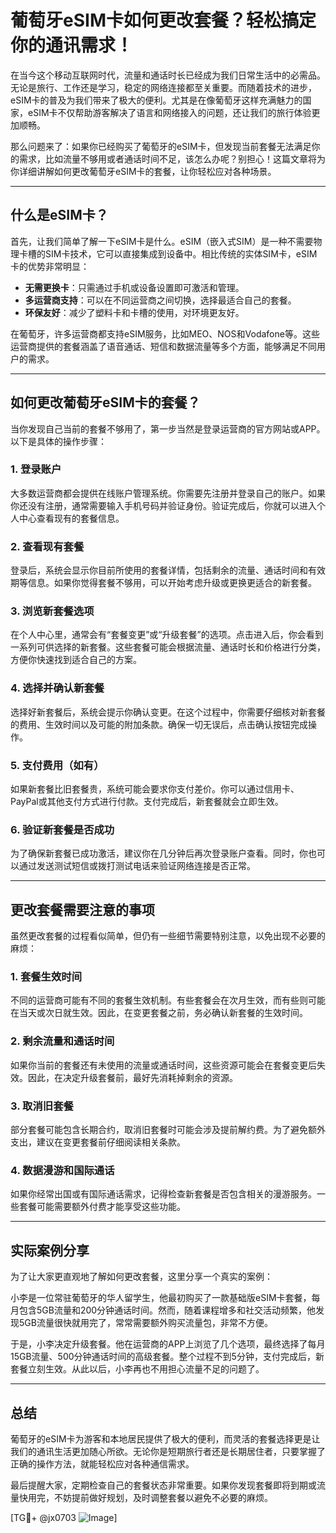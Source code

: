 # 葡萄牙eSIM卡如何更改套餐？轻松搞定你的通讯需求！

在当今这个移动互联网时代，流量和通话时长已经成为我们日常生活中的必需品。无论是旅行、工作还是学习，稳定的网络连接都至关重要。而随着技术的进步，eSIM卡的普及为我们带来了极大的便利。尤其是在像葡萄牙这样充满魅力的国家，eSIM卡不仅帮助游客解决了语言和网络接入的问题，还让我们的旅行体验更加顺畅。

那么问题来了：如果你已经购买了葡萄牙的eSIM卡，但发现当前套餐无法满足你的需求，比如流量不够用或者通话时间不足，该怎么办呢？别担心！这篇文章将为你详细讲解如何更改葡萄牙eSIM卡的套餐，让你轻松应对各种场景。

---

## 什么是eSIM卡？

首先，让我们简单了解一下eSIM卡是什么。eSIM（嵌入式SIM）是一种不需要物理卡槽的SIM卡技术，它可以直接集成到设备中。相比传统的实体SIM卡，eSIM卡的优势非常明显：

- **无需更换卡**：只需通过手机或设备设置即可激活和管理。
- **多运营商支持**：可以在不同运营商之间切换，选择最适合自己的套餐。
- **环保友好**：减少了塑料卡和卡槽的使用，对环境更友好。

在葡萄牙，许多运营商都支持eSIM服务，比如MEO、NOS和Vodafone等。这些运营商提供的套餐涵盖了语音通话、短信和数据流量等多个方面，能够满足不同用户的需求。

---

## 如何更改葡萄牙eSIM卡的套餐？

当你发现自己当前的套餐不够用了，第一步当然是登录运营商的官方网站或APP。以下是具体的操作步骤：

### 1. 登录账户

大多数运营商都会提供在线账户管理系统。你需要先注册并登录自己的账户。如果你还没有注册，通常需要输入手机号码并验证身份。验证完成后，你就可以进入个人中心查看现有的套餐信息。

### 2. 查看现有套餐

登录后，系统会显示你目前所使用的套餐详情，包括剩余的流量、通话时间和有效期等信息。如果你觉得套餐不够用，可以开始考虑升级或更换更适合的新套餐。

### 3. 浏览新套餐选项

在个人中心里，通常会有“套餐变更”或“升级套餐”的选项。点击进入后，你会看到一系列可供选择的新套餐。这些套餐可能会根据流量、通话时长和价格进行分类，方便你快速找到适合自己的方案。

### 4. 选择并确认新套餐

选择好新套餐后，系统会提示你确认变更。在这个过程中，你需要仔细核对新套餐的费用、生效时间以及可能的附加条款。确保一切无误后，点击确认按钮完成操作。

### 5. 支付费用（如有）

如果新套餐比旧套餐贵，系统可能会要求你支付差价。你可以通过信用卡、PayPal或其他支付方式进行付款。支付完成后，新套餐就会立即生效。

### 6. 验证新套餐是否成功

为了确保新套餐已成功激活，建议你在几分钟后再次登录账户查看。同时，你也可以通过发送测试短信或拨打测试电话来验证网络连接是否正常。

---

## 更改套餐需要注意的事项

虽然更改套餐的过程看似简单，但仍有一些细节需要特别注意，以免出现不必要的麻烦：

### 1. 套餐生效时间

不同的运营商可能有不同的套餐生效机制。有些套餐会在次月生效，而有些则可能在当天或次日就生效。因此，在变更套餐之前，务必确认新套餐的生效时间。

### 2. 剩余流量和通话时间

如果你当前的套餐还有未使用的流量或通话时间，这些资源可能会在套餐变更后失效。因此，在决定升级套餐前，最好先消耗掉剩余的资源。

### 3. 取消旧套餐

部分套餐可能包含长期合约，取消旧套餐时可能会涉及提前解约费。为了避免额外支出，建议在变更套餐前仔细阅读相关条款。

### 4. 数据漫游和国际通话

如果你经常出国或有国际通话需求，记得检查新套餐是否包含相关的漫游服务。一些套餐可能需要额外付费才能享受这些功能。

---

## 实际案例分享

为了让大家更直观地了解如何更改套餐，这里分享一个真实的案例：

小李是一位常驻葡萄牙的华人留学生，他最初购买了一款基础版eSIM卡套餐，每月包含5GB流量和200分钟通话时间。然而，随着课程增多和社交活动频繁，他发现5GB流量很快就用完了，常常需要额外购买流量包，非常不方便。

于是，小李决定升级套餐。他在运营商的APP上浏览了几个选项，最终选择了每月15GB流量、500分钟通话时间的高级套餐。整个过程不到5分钟，支付完成后，新套餐立刻生效。从此以后，小李再也不用担心流量不足的问题了。

---

## 总结

葡萄牙的eSIM卡为游客和本地居民提供了极大的便利，而灵活的套餐选择更是让我们的通讯生活更加随心所欲。无论你是短期旅行者还是长期居住者，只要掌握了正确的操作方法，就能轻松应对各种通信需求。

最后提醒大家，定期检查自己的套餐状态非常重要。如果你发现套餐即将到期或流量快用完，不妨提前做好规划，及时调整套餐以避免不必要的麻烦。

[TG💪+ @jx0703 ![Image](https://github.com/user-attachments/assets/dbca1d08-cadb-493c-b0ec-ad6f7a83f270)]